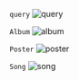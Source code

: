 `query`
![query](https://user-images.githubusercontent.com/3261849/208017581-cc6cc89e-7b09-42c4-94db-d19238fee4d3.png)

`Album`
![album](https://user-images.githubusercontent.com/3261849/208017597-e7e84e58-b19d-415f-b6eb-3ab8b3dd8573.png)

`Poster`
![poster](https://user-images.githubusercontent.com/3261849/208017595-d8230382-66ba-4522-ba62-d4c14dc74676.png)

`Song`
![song](https://user-images.githubusercontent.com/3261849/208017600-28ce6eeb-2dcb-43ba-9150-da8c44ece1fd.png)
